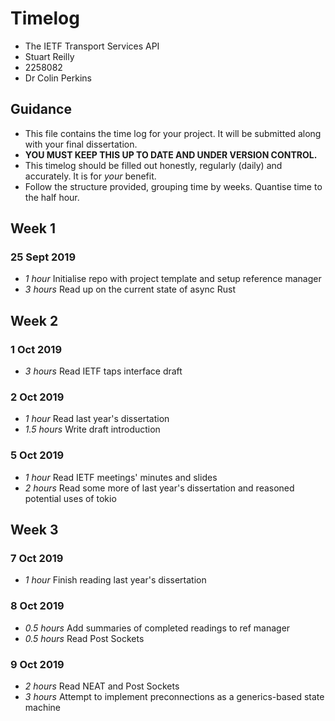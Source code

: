 # Timelog

* The IETF Transport Services API
* Stuart Reilly	
* 2258082
* Dr Colin Perkins

## Guidance

* This file contains the time log for your project. It will be submitted along with your final dissertation.
* **YOU MUST KEEP THIS UP TO DATE AND UNDER VERSION CONTROL.**
* This timelog should be filled out honestly, regularly (daily) and accurately. It is for *your* benefit.
* Follow the structure provided, grouping time by weeks.  Quantise time to the half hour.

## Week 1

### 25 Sept 2019

* *1 hour* Initialise repo with project template and setup reference manager
* *3 hours* Read up on the current state of async Rust

## Week 2

### 1 Oct 2019

* *3 hours* Read IETF taps interface draft

### 2 Oct 2019
* *1 hour* Read last year's dissertation
* *1.5 hours* Write draft introduction

### 5 Oct 2019
* *1 hour* Read IETF meetings' minutes and slides
* *2 hours* Read some more of last year's dissertation and reasoned potential uses of tokio

## Week 3

### 7 Oct 2019
* *1 hour* Finish reading last year's dissertation

### 8 Oct 2019
* *0.5 hours* Add summaries of completed readings to ref manager
* *0.5 hours* Read Post Sockets

### 9 Oct 2019
* *2 hours* Read NEAT and Post Sockets
* *3 hours* Attempt to implement preconnections as a generics-based state machine
